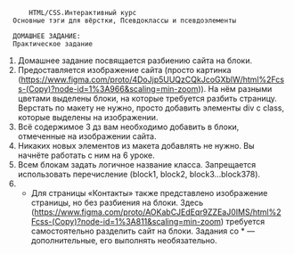           HTML/CSS.Интерактивный курс
      Основные тэги для вёрстки, Псевдоклассы и псевдоэлементы

      ДОМАШНЕЕ ЗАДАНИЕ:
      Практическое задание
1. Домашнее задание посвящается разбиению сайта на блоки.
2. Предоставляется изображение сайта (просто картинка
(https://www.figma.com/proto/4DoJjp5UUQzCQkJcoGXblW/html%2Fcss-(Copy)?node-id=1%3A966&scaling=min-zoom)).
На нём разными цветами выделены блоки, на которые требуется разбить страницу.
Верстать по макету не нужно, просто добавить элементы div c class,
которые выделены на изображении.
3. Всё содержимое 3 дз вам необходимо добавить в блоки, отмеченные на изображении сайта.
4. Никаких новых элементов из макета добавлять не нужно. Вы начнёте работать с
ним на 6 уроке.
5. Всем блокам задать логичное название класса. Запрещается использовать
перечисление (block1, block2, block3...block378).
6. * Для страницы «Контакты» также представлено изображение страницы, но без
разбиения на блоки. Здесь
(https://www.figma.com/proto/AOKabCJEdEqr9ZZEaJ0IMS/html%2Fcss-(Copy)?node-id=1%3A811&scaling=min-zoom)
требуется самостоятельно разделить сайт на блоки.
Задания со * — дополнительные, его выполнять необязательно.
